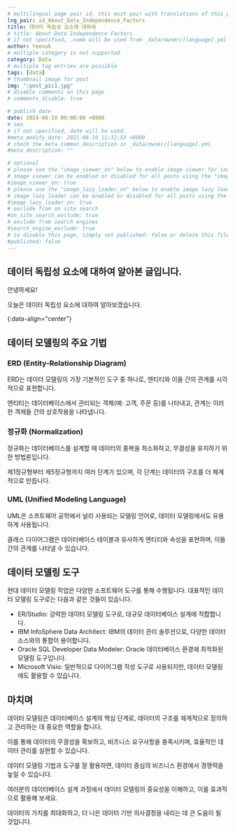 ```yaml
---
# multilingual page pair id, this must pair with translations of this page. (This name must be unique)
lng_pair: id_About_Data_Independence_Factors
title: 데이터 독립성 요소에 대하여
# title: About Data Independence Factors
# if not specified, .name will be used from _data/owner/[language].yml
author: Yeonuk
# multiple category is not supported
category: Data
# multiple tag entries are possible
tags: [data]
# thumbnail image for post
img: ":post_pic1.jpg"
# disable comments on this page
# comments_disable: true

# publish date
date: 2024-08-18 09:00:00 +0900
# seo
# if not specified, date will be used.
#meta_modify_date: 2021-08-10 11:32:53 +0900
# check the meta_common_description in _data/owner/[language].yml
#meta_description: ""

# optional
# please use the "image_viewer_on" below to enable image viewer for individual pages or posts (_posts/ or [language]/_posts folders).
# image viewer can be enabled or disabled for all posts using the "image_viewer_posts: true" setting in _data/conf/main.yml.
#image_viewer_on: true
# please use the "image_lazy_loader_on" below to enable image lazy loader for individual pages or posts (_posts/ or [language]/_posts folders).
# image lazy loader can be enabled or disabled for all posts using the "image_lazy_loader_posts: true" setting in _data/conf/main.yml.
#image_lazy_loader_on: true
# exclude from on site search
#on_site_search_exclude: true
# exclude from search engines
#search_engine_exclude: true
# to disable this page, simply set published: false or delete this file
#published: false
---
```


<!-- outline-start -->

## 데이터 독립성 요소에 대하여 알아본 글입니다.

안녕하세요!

오늘은 데이터 독립성 요소에 대하여 알아보겠습니다.

{:data-align="center"}

<!-- outline-end -->

## 데이터 모델링의 주요 기법

### ERD (Entity-Relationship Diagram)

ERD는 데이터 모델링의 가장 기본적인 도구 중 하나로, 엔티티와 이들 간의 관계를 시각적으로 표현합니다.

엔티티는 데이터베이스에서 관리되는 객체(예: 고객, 주문 등)를 나타내고, 관계는 이러한 객체들 간의 상호작용을 나타냅니다.

### 정규화 (Normalization)

정규화는 데이터베이스를 설계할 때 데이터의 중복을 최소화하고, 무결성을 유지하기 위한 방법론입니다.

제1정규형부터 제5정규형까지 여러 단계가 있으며, 각 단계는 데이터의 구조를 더 체계적으로 만듭니다.

### UML (Unified Modeling Language)

UML은 소프트웨어 공학에서 널리 사용되는 모델링 언어로, 데이터 모델링에서도 유용하게 사용됩니다.

클래스 다이어그램은 데이터베이스 테이블과 유사하게 엔티티와 속성을 표현하며, 이들 간의 관계를 나타낼 수 있습니다.

## 데이터 모델링 도구

현대 데이터 모델링 작업은 다양한 소프트웨어 도구를 통해 수행됩니다. 대표적인 데이터 모델링 도구로는 다음과 같은 것들이 있습니다.

- ER/Studio: 강력한 데이터 모델링 도구로, 대규모 데이터베이스 설계에 적합합니다.
- IBM InfoSphere Data Architect: IBM의 데이터 관리 솔루션으로, 다양한 데이터 소스와의 통합이 용이합니다.
- Oracle SQL Developer Data Modeler: Oracle 데이터베이스 환경에 최적화된 모델링 도구입니다.
- Microsoft Visio: 일반적으로 다이어그램 작성 도구로 사용되지만, 데이터 모델링에도 활용할 수 있습니다.

## 마치며

데이터 모델링은 데이터베이스 설계의 핵심 단계로, 데이터의 구조를 체계적으로 정의하고 관리하는 데 중요한 역할을 합니다.

이를 통해 데이터의 무결성을 확보하고, 비즈니스 요구사항을 충족시키며, 효율적인 데이터 관리를 실현할 수 있습니다.

데이터 모델링 기법과 도구를 잘 활용하면, 데이터 중심의 비즈니스 환경에서 경쟁력을 높일 수 있습니다.

여러분의 데이터베이스 설계 과정에서 데이터 모델링의 중요성을 이해하고, 이를 효과적으로 활용해 보세요.

데이터의 가치를 최대화하고, 더 나은 데이터 기반 의사결정을 내리는 데 큰 도움이 될 것입니다.
